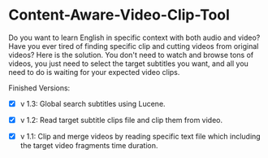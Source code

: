 # Content-Aware-Video-Clip-Tool
Do you want to learn English in specific context with both audio and video? 
Have you ever tired of finding specific clip and cutting videos from original videos?
Here is the solution.
You don't need to watch and browse tons of videos, you just need to select the target subtitles you want, and all you need to do is waiting for your expected video clips.


Finished Versions:
- [x] v 1.3: Global search subtitles using Lucene.
- [x] v 1.2: Read target subtitle clips file and clip them from video.
- [x] v 1.1: Clip and merge videos by reading specific text file which including the target video fragments time duration.

 